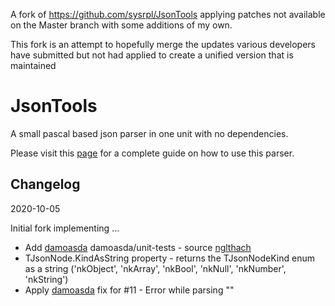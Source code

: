A fork of https://github.com/sysrpl/JsonTools applying patches not available on the Master branch with some additions of my own.

This fork is an attempt to hopefully merge the updates various developers have submitted but not had applied to create a unified version that is maintained

# JsonTools

A small pascal based json parser in one unit with no dependencies.

Please visit this [page](https://www.getlazarus.org/json/) for a complete guide on how to use this parser.

## Changelog

2020-10-05

Initial fork implementing ...

- Add [damoasda](https://github.com/damoasda) damoasda/unit-tests - source [nglthach](https://github.com/nglthach/JsonTools)
- TJsonNode.KindAsString property - returns the TJsonNodeKind enum as a string ('nkObject', 'nkArray', 'nkBool', 'nkNull', 'nkNumber', 'nkString')
- Apply [damoasda](https://github.com/damoasda) fix for #11 - Error while parsing \"\"





